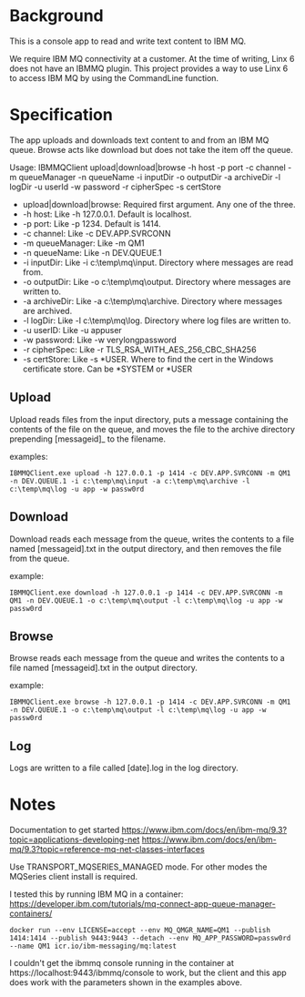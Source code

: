 # Background #
This is a console app to read and write text content to IBM MQ.

We require IBM MQ connectivity at a customer. At the time of writing, Linx 6 does not have an IBMMQ plugin. This project provides a way to use Linx 6 to access IBM MQ by using the CommandLine function.

# Specification #
The app uploads and downloads text content to and from an IBM MQ queue. Browse acts like download but does not take the item off the queue.

Usage: IBMMQClient upload|download|browse -h host -p port -c channel -m queueManager -n queueName -i inputDir -o outputDir -a archiveDir -l logDir -u userId -w password -r cipherSpec -s certStore
- upload|download|browse: Required first argument. Any one of the three.
- -h host: Like -h 127.0.0.1. Default is localhost.
- -p port: Like -p 1234. Default is 1414.
- -c channel: Like -c DEV.APP.SVRCONN
- -m queueManager: Like -m QM1
- -n queueName: Like -n DEV.QUEUE.1
- -i inputDir: Like -i c:\temp\mq\input. Directory where messages are read from.
- -o outputDir: Like -o c:\temp\mq\output. Directory where messages are written to.
- -a archiveDir: Like -a c:\temp\mq\archive. Directory where messages are archived.
- -l logDir: Like -l c:\temp\mq\log. Directory where log files are written to.
- -u userID: Like -u appuser
- -w password: Like -w verylongpassword
- -r cipherSpec: Like -r TLS_RSA_WITH_AES_256_CBC_SHA256
- -s certStore: Like -s *USER. Where to find the cert in the Windows certificate store. Can be *SYSTEM or *USER

## Upload ##
Upload reads files from the input directory, puts a message containing the contents of the file on the queue, and moves the file to the archive directory prepending [messageid]_ to the filename.

examples:
````
IBMMQClient.exe upload -h 127.0.0.1 -p 1414 -c DEV.APP.SVRCONN -m QM1 -n DEV.QUEUE.1 -i c:\temp\mq\input -a c:\temp\mq\archive -l c:\temp\mq\log -u app -w passw0rd
````

## Download ##
Download reads each message from the queue, writes the contents to a file named [messageid].txt in the output directory, and then removes the file from the queue.

example:
````
IBMMQClient.exe download -h 127.0.0.1 -p 1414 -c DEV.APP.SVRCONN -m QM1 -n DEV.QUEUE.1 -o c:\temp\mq\output -l c:\temp\mq\log -u app -w passw0rd
````

## Browse ##
Browse reads each message from the queue and writes the contents to a file named [messageid].txt in the output directory.

example:
````
IBMMQClient.exe browse -h 127.0.0.1 -p 1414 -c DEV.APP.SVRCONN -m QM1 -n DEV.QUEUE.1 -o c:\temp\mq\output -l c:\temp\mq\log -u app -w passw0rd
````

## Log ##
Logs are written to a file called [date].log in the log directory.

# Notes #
Documentation to get started
https://www.ibm.com/docs/en/ibm-mq/9.3?topic=applications-developing-net
https://www.ibm.com/docs/en/ibm-mq/9.3?topic=reference-mq-net-classes-interfaces

Use TRANSPORT_MQSERIES_MANAGED mode. For other modes the MQSeries client install is required.

I tested this by running IBM MQ in a container: https://developer.ibm.com/tutorials/mq-connect-app-queue-manager-containers/
````
docker run --env LICENSE=accept --env MQ_QMGR_NAME=QM1 --publish 1414:1414 --publish 9443:9443 --detach --env MQ_APP_PASSWORD=passw0rd --name QM1 icr.io/ibm-messaging/mq:latest
````

I couldn't get the ibmmq console running in the container at https://localhost:9443/ibmmq/console to work, but the client and this app does work with the parameters shown in the examples above.
